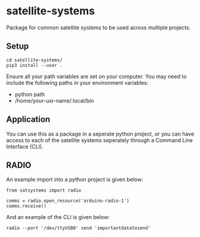 # satellite-systems
Package for common satellite systems to be used across multiple projects.

## Setup 
```
cd satellite-systems/
pip3 install --user .

```

Ensure all your path variables are set on your computer. You may need to include the following paths in your environment variables: 
- python path
- /home/your-usr-name/.local/bin

## Application
You can use this as a package in a seperate python project, or you can have access to each of the satellite systems seperately through a Command Line Interface (CLI). 


## RADIO
An example import into a python project is given below: 

```
from satsystems import radio

comms = radio.open_resource('arduino-radio-1')
comms.receive()
```
And an example of the CLI is given below: 

```
radio --port '/dev/ttyUSB0' send 'importantdatatosend'
```
